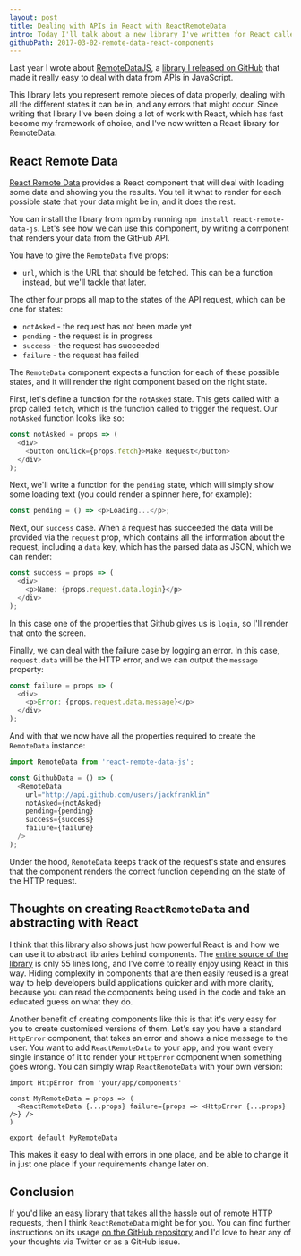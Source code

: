 ```yaml
---
layout: post
title: Dealing with APIs in React with ReactRemoteData
intro: Today I'll talk about a new library I've written for React called ReactRemoteData, which makes working with API data in React.
githubPath: 2017-03-02-remote-data-react-components
---
```


Last year I wrote about [RemoteDataJS](http://javascriptplayground.com/blog/2016/06/remote-data-js/), a [library I released on GitHub](https://github.com/jackfranklin/remote-data-js) that made it really easy to deal with data from APIs in JavaScript.

This library lets you represent remote pieces of data properly, dealing with all the different states it can be in, and any errors that might occur. Since writing that library I've been doing a lot of work with React, which has fast become my framework of choice, and I've now written a React library for RemoteData.

## React Remote Data

[React Remote Data](https://github.com/jackfranklin/react-remote-data) provides a React component that will deal with loading some data and showing you the results. You tell it what to render for each possible state that your data might be in, and it does the rest.

You can install the library from npm by running `npm install react-remote-data-js`. Let's see how we can use this component, by writing a component that renders your data from the GitHub API.

You have to give the `RemoteData` five props:

* `url`, which is the URL that should be fetched. This can be a function instead, but we'll tackle that later.

The other four props all map to the states of the API request, which can be one for states:

* `notAsked` - the request has not been made yet
* `pending` - the request is in progress
* `success` - the request has succeeded
* `failure` - the request has failed

The `RemoteData` component expects a function for each of these possible states, and it will render the right component based on the right state.

First, let's define a function for the `notAsked` state. This gets called with a prop called `fetch`, which is the function called to trigger the request. Our `notAsked` function looks like so:

```js
const notAsked = props => (
  <div>
    <button onClick={props.fetch}>Make Request</button>
  </div>
);
```

Next, we'll write a function for the `pending` state, which will simply show some loading text (you could render a spinner here, for example):

```js
const pending = () => <p>Loading...</p>;
```

Next, our `success` case. When a request has succeeded the data will be provided via the `request` prop, which contains all the information about the request, including a `data` key, which has the parsed data as JSON, which we can render:

```js
const success = props => (
  <div>
    <p>Name: {props.request.data.login}</p>
  </div>
);
```

In this case one of the properties that Github gives us is `login`, so I'll render that onto the screen.

Finally, we can deal with the failure case by logging an error. In this case, `request.data` will be the HTTP error, and we can output the `message` property:

```js
const failure = props => (
  <div>
    <p>Error: {props.request.data.message}</p>
  </div>
);
```

And with that we now have all the properties required to create the `RemoteData` instance:

```js
import RemoteData from 'react-remote-data-js';

const GithubData = () => (
  <RemoteData
    url="http://api.github.com/users/jackfranklin"
    notAsked={notAsked}
    pending={pending}
    success={success}
    failure={failure}
  />
);
```

Under the hood, `RemoteData` keeps track of the request's state and ensures that the component renders the correct function depending on the state of the HTTP request.

## Thoughts on creating `ReactRemoteData` and abstracting with React

I think that this library also shows just how powerful React is and how we can use it to abstract libraries behind components. The [entire source of the library](https://github.com/jackfranklin/react-remote-data/blob/master/src/index.js) is only 55 lines long, and I've come to really enjoy using React in this way. Hiding complexity in components that are then easily reused is a great way to help developers build applications quicker and with more clarity, because you can read the components being used in the code and take an educated guess on what they do.

Another benefit of creating components like this is that it's very easy for you to create customised versions of them. Let's say you have a standard `HttpError` component, that takes an error and shows a nice message to the user. You want to add `ReactRemoteData` to your app, and you want every single instance of it to render your `HttpError` component when something goes wrong. You can simply wrap `ReactRemoteData` with your own version:

```
import HttpError from 'your/app/components'

const MyRemoteData = props => (
  <ReactRemoteData {...props} failure={props => <HttpError {...props} />} />
)

export default MyRemoteData
```

This makes it easy to deal with errors in one place, and be able to change it in just one place if your requirements change later on.

## Conclusion

If you'd like an easy library that takes all the hassle out of remote HTTP requests, then I think `ReactRemoteData` might be for you. You can find further instructions on its usage [on the GitHub repository](https://github.com/jackfranklin/react-remote-data) and I'd love to hear any of your thoughts via Twitter or as a GitHub issue.
